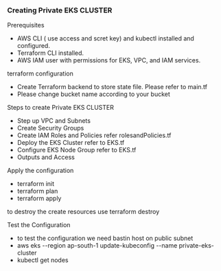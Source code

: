 ### Creating Private EKS CLUSTER

Prerequisites

- AWS CLI ( use access and scret key) and kubectl installed and configured.
- Terraform CLI installed.
- AWS IAM user with permissions for EKS, VPC, and IAM services.

terraform configuration

- Create Terraform backend to store state file. Please refer to main.tf
- Please change bucket name according to your bucket


Steps to create Private EKS CLUSTER

- Step up VPC and Subnets 
- Create Security Groups 
- Create IAM Roles and Policies refer rolesandPolicies.tf
- Deploy the EKS Cluster refer to EKS.tf
- Configure EKS Node Group refer to EKS.tf
- Outputs and Access 

Apply the configuration

- terraform init
- terraform plan
- terraform apply

to destroy the create resources use terraform destroy

Test the Configuration
- to test the configuration we need bastin host on public subnet
- aws eks --region ap-south-1 update-kubeconfig --name private-eks-cluster
- kubectl get nodes

